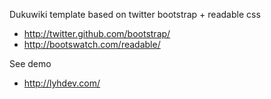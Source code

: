 Dukuwiki template based on twitter bootstrap + readable css

* http://twitter.github.com/bootstrap/
* http://bootswatch.com/readable/

See demo

* http://lyhdev.com/
